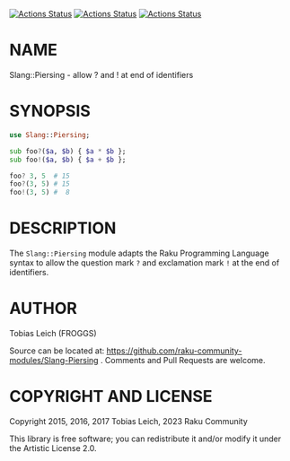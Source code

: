 [![Actions Status](https://github.com/raku-community-modules/Slang-Piersing/actions/workflows/linux.yml/badge.svg)](https://github.com/raku-community-modules/Slang-Piersing/actions) [![Actions Status](https://github.com/raku-community-modules/Slang-Piersing/actions/workflows/macos.yml/badge.svg)](https://github.com/raku-community-modules/Slang-Piersing/actions) [![Actions Status](https://github.com/raku-community-modules/Slang-Piersing/actions/workflows/windows.yml/badge.svg)](https://github.com/raku-community-modules/Slang-Piersing/actions)

NAME
====

Slang::Piersing - allow ? and ! at end of identifiers

SYNOPSIS
========

```raku
use Slang::Piersing;

sub foo?($a, $b) { $a * $b };
sub foo!($a, $b) { $a + $b };

foo? 3, 5  # 15
foo?(3, 5) # 15
foo!(3, 5) #  8
```

DESCRIPTION
===========

The `Slang::Piersing` module adapts the Raku Programming Language syntax to allow the question mark `?` and exclamation mark `!` at the end of identifiers.

AUTHOR
======

Tobias Leich (FROGGS)

Source can be located at: https://github.com/raku-community-modules/Slang-Piersing . Comments and Pull Requests are welcome.

COPYRIGHT AND LICENSE
=====================

Copyright 2015, 2016, 2017 Tobias Leich, 2023 Raku Community

This library is free software; you can redistribute it and/or modify it under the Artistic License 2.0.


